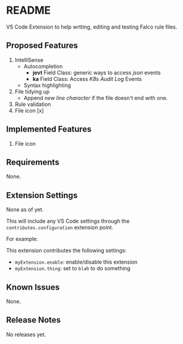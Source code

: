 # README

VS Code Extension to help wrtting, editing and testing Falco rule files. 

## Proposed Features

1. IntelliSense
   - Autocompletion
     - **jevt** Field Class: generic ways to access _json_ events
     - **ka** Field Class: Access _K8s Audit Log_ Events
   - Syntax highlighting
2. File tidying up
   - Append _new line character_ if the file doesn't end with one.
3. Rule validation
4. File icon [x]

## Implemented Features

1. File icon

## Requirements

None.

## Extension Settings

None as of yet.

This will include any VS Code settings through the `contributes.configuration` extension point.

For example:

This extension contributes the following settings:

* `myExtension.enable`: enable/disable this extension
* `myExtension.thing`: set to `blah` to do something

## Known Issues

None.

## Release Notes

No releases yet.
